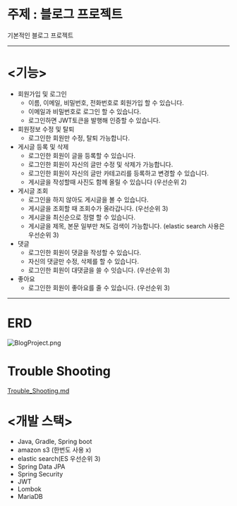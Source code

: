 # 주제 : 블로그 프로젝트
기본적인 블로그 프로젝트

---

# <기능>

- 회원가입 및 로그인
  - 이름, 이메일, 비밀번호, 전화번호로 회원가입 할 수 있습니다.
  - 이메일과 비밀번호로 로그인 할 수 있습니다.
  - 로그인하면 JWT토큰을 발행해 인증할 수 있습니다.
- 회원정보 수정 및 탈퇴
  - 로그인한 회원만 수정, 탈퇴 가능합니다.
- 게시글 등록 및 삭제
  - 로그인한 회원이 글을 등록할 수 있습니다.
  - 로그인한 회원이 자신의 글만 수정 및 삭제가 가능합니다.
  - 로그인한 회원이 자신의 글만 카테고리를 등록하고 변경할 수 있습니다.
  - 게시글을 작성할때 사진도 함께 올릴 수 있습니다 (우선순위 2)
- 게시글 조회
  - 로그인을 하지 않아도 게시글을 볼 수 있습니다.
  - 게시글을 조회할 때 조회수가 올라갑니다. (우선순위 3)
  - 게시글을 최신순으로 정렬 할 수 있습니다.
  - 게시글을 제목, 본문 일부만 쳐도 검색이 가능합니다. (elastic search 사용은 우선순위 3)
- 댓글
  - 로그인한 회원이 댓글을 작성할 수 있습니다.
  - 자신의 댓글만 수정, 삭제를 할 수 있습니다.
  - 로그인한 회원이 대댓글을 쓸 수 잇습니다. (우선순위 3)
- 좋아요
  - 로그인한 회원이 좋아요를 줄 수 있습니다. (우선순위 3)
  
---
# ERD

![BlogProject.png](img%2FBlogProject.png)

# Trouble Shooting

[Trouble_Shooting.md](doc/Trouble_Shooting.md)

# <개발 스택>
- Java, Gradle, Spring boot
- amazon s3 (한번도 사용 x)
- elastic search(ES 우선순위 3)
- Spring Data JPA
- Spring Security
- JWT
- Lombok
- MariaDB
